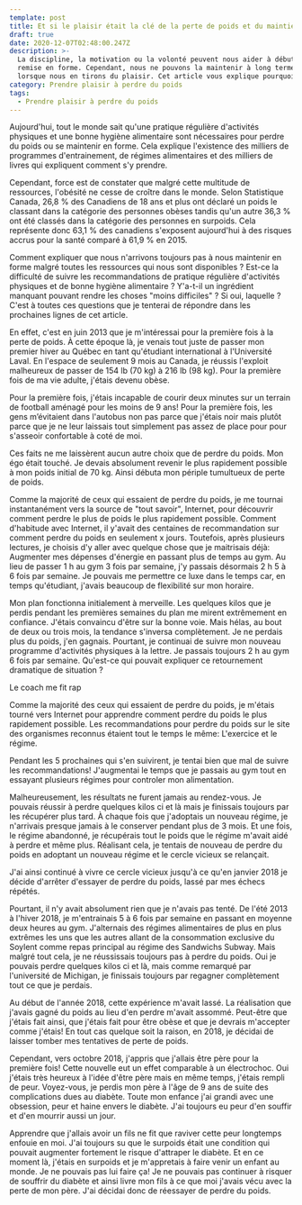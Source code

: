 ```yaml
---
template: post
title: Et si le plaisir était la clé de la perte de poids et du maintien en forme ?
draft: true
date: 2020-12-07T02:48:00.247Z
description: >-
  La discipline, la motivation ou la volonté peuvent nous aider à débuter notre
  remise en forme. Cependant, nous ne pouvons la maintenir à long terme que
  lorsque nous en tirons du plaisir. Cet article vous explique pourquoi.
category: Prendre plaisir à perdre du poids
tags:
  - Prendre plaisir à perdre du poids
---
```

Aujourd'hui, tout le monde sait qu'une pratique régulière d'activités physiques et une bonne hygiène alimentaire sont nécessaires pour perdre du poids ou se maintenir en forme. Cela explique l'existence des milliers de programmes d'entrainement, de régimes alimentaires et des milliers de livres qui expliquent comment s'y prendre. 

Cependant, force est de constater que malgré cette multitude de ressources, l'obésité ne cesse de croître dans le monde. Selon Statistique Canada, 26,8 % des Canadiens de 18 ans et plus ont déclaré un poids le classant dans la catégorie des personnes obèses tandis qu'un autre 36,3 % ont été classés dans la catégorie des personnes en surpoids. Cela représente donc 63,1 % des canadiens s'exposent aujourd'hui à des risques accrus pour la santé comparé à 61,9 % en 2015.

Comment expliquer que nous n'arrivons toujours pas à nous maintenir en forme malgré toutes les ressources qui nous sont disponibles ? Est-ce la difficulté de suivre les recommandations de pratique régulière d'activités physiques et de bonne hygiène alimentaire ? Y'a-t-il un ingrédient manquant pouvant rendre les choses "moins difficiles" ? Si oui, laquelle ? C'est à toutes ces questions que je tenterai de répondre dans les prochaines lignes de cet article.

En effet, c'est en juin 2013 que je m'intéressai pour la première fois à la perte de poids. À cette époque là, je venais tout juste de passer mon premier hiver au Québec en tant qu'étudiant international à l'Université Laval. En l'espace de seulement 9 mois au Canada, je réussis l'exploit malheureux de passer de 154 lb (70 kg) à 216 lb (98 kg). Pour la première fois de ma vie adulte, j'étais devenu obèse.

Pour la première fois, j'étais incapable de courir deux minutes sur un terrain de football aménagé pour les moins de 9 ans! Pour la première fois, les gens m’évitaient dans l'autobus non pas parce que j'étais noir mais plutôt parce que je ne leur laissais tout simplement pas assez de place pour pour s'asseoir confortable à coté de moi.

Ces faits ne me laissèrent aucun autre choix que de perdre du poids. Mon égo était touché. Je devais absolument revenir le plus rapidement possible à mon poids initial de 70 kg. Ainsi débuta mon périple tumultueux de perte de poids.

Comme la majorité de ceux qui essaient de perdre du poids, je me tournai instantanément vers la source de "tout savoir", Internet, pour découvrir comment perdre le plus de poids le plus rapidement possible. Comment d'habitude avec Internet, il y'avait des centaines de recommandation sur comment perdre du poids en seulement x jours. Toutefois, après plusieurs lectures, je choisis d'y aller avec quelque chose que je maitrisais déjà: Augmenter mes dépenses d'énergie en passant plus de temps au gym. Au lieu de passer 1 h au gym 3 fois par semaine, j'y passais désormais 2 h 5 à 6 fois par semaine. Je pouvais me permettre ce luxe dans le temps car, en temps qu'étudiant, j'avais beaucoup de flexibilité sur mon horaire.

Mon plan fonctionna initialement à merveille. Les quelques kilos que je perdis pendant les premières semaines du plan me mirent extrêmement en confiance. J'étais convaincu d'être sur la bonne voie. Mais hélas, au bout de deux ou trois mois, la tendance s'inversa complètement. Je ne perdais plus du poids, j'en gagnais. Pourtant, je continuai de suivre mon nouveau programme d'activités physiques à la lettre. Je passais toujours 2 h au gym 6 fois par semaine. Qu'est-ce qui pouvait expliquer ce retournement dramatique de situation ?



Le coach me fit rap

Comme la majorité des ceux qui essaient de perdre du poids, je m'étais tourné vers Internet pour apprendre comment perdre du poids le plus rapidement possible. Les recommandations pour perdre du poids sur le site des organismes reconnus étaient tout le temps le même: L'exercice et le régime.

Pendant les 5 prochaines qui s'en suivirent, je tentai bien que mal de suivre les recommandations! J'augmentai le temps que je passais au gym tout en essayant plusieurs régimes pour controler mon alimentation.

Malheureusement, les résultats ne furent jamais au rendez-vous. Je pouvais réussir à perdre quelques kilos ci et là mais je finissais toujours par les récupérer plus tard. À chaque fois que j'adoptais un nouveau régime, je n'arrivais presque jamais à le conserver pendant plus de 3 mois. Et une fois, le régime abandonné, je récupérais tout le poids que le régime m'avait aidé à perdre et même plus. Réalisant cela, je tentais de nouveau de perdre du poids en adoptant un nouveau régime et le cercle vicieux se relançait.

J'ai ainsi continué à vivre ce cercle vicieux jusqu'à ce qu'en janvier 2018 je décide d'arrêter d'essayer de perdre du poids, lassé par mes échecs répétés. 

Pourtant, il n'y avait absolument rien que je n'avais pas tenté. De l'été 2013 à l'hiver 2018, je m'entrainais 5 à 6 fois par semaine en passant en moyenne deux heures au gym. J'alternais des régimes alimentaires de plus en plus extrêmes les uns que les autres allant de la consommation exclusive du Soylent comme repas principal au régime des Sandwichs Subway. Mais malgré tout cela, je ne réussissais toujours pas à perdre du poids. Oui je pouvais perdre quelques kilos ci et là, mais comme remarqué par l'université de Michigan, je finissais toujours par regagner complètement tout ce que je perdais.

Au début de l'année 2018, cette expérience m'avait lassé. La réalisation que j'avais gagné du poids au lieu d'en perdre m'avait assommé. Peut-être que j'étais fait ainsi, que j'étais fait pour être obèse et que je devrais m'accepter comme j'étais! En tout cas quelque soit la raison, en 2018, je décidai de laisser tomber mes tentatives de perte de poids.

Cependant, vers octobre 2018, j'appris que j'allais être père pour la première fois! Cette nouvelle eut un effet comparable à un électrochoc. Oui j'étais très heureux à l'idée d'être père mais en même temps, j'étais rempli de peur. Voyez-vous, je perdis mon père à l'âge de 9 ans de suite des complications dues au diabète. Toute mon enfance j'ai grandi avec une obsession, peur et haine envers le diabète. J'ai toujours eu peur d'en souffir et d'en mourrir aussi un jour. 

Apprendre que j'allais avoir un fils ne fit que raviver cette peur longtemps enfouie en moi. J'ai toujours su que le surpoids était une condition qui pouvait augmenter fortement le risque d'attraper le diabète. Et en ce moment là, j'étais en surpoids et je m'appretais à faire venir un enfant au monde. Je ne pouvais pas lui faire ça! Je ne pouvais pas continuer à risquer de souffrir du diabète et ainsi livre mon fils à ce que moi j'avais vécu avec la perte de mon père. J'ai décidai donc de réessayer de perdre du poids.
